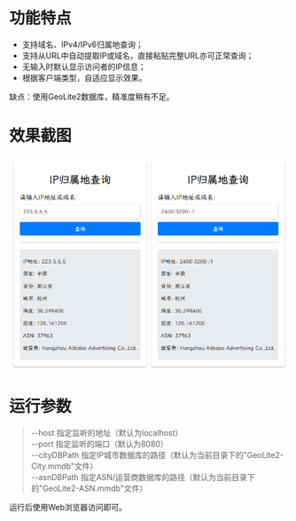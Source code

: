 # 功能特点
-  支持域名、IPv4/IPv6归属地查询；
-  支持从URL中自动提取IP或域名，直接粘贴完整URL亦可正常查询；
-  无输入时默认显示访问者的IP信息；
-  根据客户端类型，自适应显示效果。  

缺点：使用GeoLite2数据库，精准度稍有不足。

# 效果截图
![image](https://raw.githubusercontent.com/sky92682/ip-location/refs/heads/main/screensnap.png)

# 运行参数
> --host    指定监听的地址（默认为localhost）  
> --port    指定监听的端口（默认为8080）  
> --cityDBPath  指定IP城市数据库的路径（默认为当前目录下的"GeoLite2-City.mmdb"文件）  
> --asnDBPath  指定ASN/运营商数据库的路径（默认为当前目录下的"GeoLite2-ASN.mmdb"文件）  

运行后使用Web浏览器访问即可。
